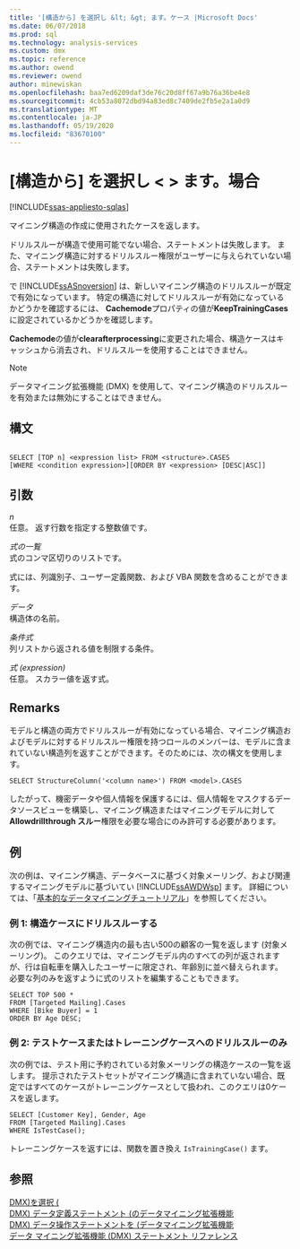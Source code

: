 ```yaml
---
title: '[構造から] を選択し &lt; &gt; ます。ケース |Microsoft Docs'
ms.date: 06/07/2018
ms.prod: sql
ms.technology: analysis-services
ms.custom: dmx
ms.topic: reference
ms.author: owend
ms.reviewer: owend
author: minewiskan
ms.openlocfilehash: baa7ed6209daf3de76c20d8ff67a9b76a36be4e8
ms.sourcegitcommit: 4cb53a8072dbd94a83ed8c7409de2fb5e2a1a0d9
ms.translationtype: MT
ms.contentlocale: ja-JP
ms.lasthandoff: 05/19/2020
ms.locfileid: "83670100"
---
```

# <a name="select-from-ltstructuregtcases"></a>[構造から] を選択し &lt; &gt; ます。場合
[!INCLUDE[ssas-appliesto-sqlas](../includes/ssas-appliesto-sqlas.md)]

  マイニング構造の作成に使用されたケースを返します。  
  
 ドリルスルーが構造で使用可能でない場合、ステートメントは失敗します。 また、マイニング構造に対するドリルスルー権限がユーザーに与えられていない場合、ステートメントは失敗します。  
  
 で [!INCLUDE[ssASnoversion](../includes/ssasnoversion-md.md)] は、新しいマイニング構造のドリルスルーが既定で有効になっています。 特定の構造に対してドリルスルーが有効になっているかどうかを確認するには、 **Cachemode**プロパティの値が**KeepTrainingCases**に設定されているかどうかを確認します。  
  
 **Cachemode**の値が**clearafterprocessing**に変更された場合、構造ケースはキャッシュから消去され、ドリルスルーを使用することはできません。  
  
> [!NOTE]  
>  データマイニング拡張機能 (DMX) を使用して、マイニング構造のドリルスルーを有効または無効にすることはできません。  
  
## <a name="syntax"></a>構文  
  
```  
  
SELECT [TOP n] <expression list> FROM <structure>.CASES  
[WHERE <condition expression>][ORDER BY <expression> [DESC|ASC]]  
```  
  
## <a name="arguments"></a>引数  
 *n*  
 任意。 返す行数を指定する整数値です。  
  
 *式の一覧*  
 式のコンマ区切りのリストです。  
  
 式には、列識別子、ユーザー定義関数、および VBA 関数を含めることができます。  
  
 *データ*  
 構造体の名前。  
  
 *条件式*  
 列リストから返される値を制限する条件。  
  
 *式 (expression)*  
 任意。 スカラー値を返す式。  
  
## <a name="remarks"></a>Remarks  
 モデルと構造の両方でドリルスルーが有効になっている場合、マイニング構造およびモデルに対するドリルスルー権限を持つロールのメンバーは、モデルに含まれていない構造列を返すことができます。そのためには、次の構文を使用します。  
  
```  
SELECT StructureColumn('<column name>') FROM <model>.CASES  
```  
  
 したがって、機密データや個人情報を保護するには、個人情報をマスクするデータソースビューを構築し、マイニング構造またはマイニングモデルに対して**Allowdrillthrough スルー**権限を必要な場合にのみ許可する必要があります。  
  
## <a name="examples"></a>例  
 次の例は、マイニング構造、データベースに基づく対象メーリング、および関連するマイニングモデルに基づいてい [!INCLUDE[ssAWDWsp](../includes/ssawdwsp-md.md)] ます。 詳細については、「[基本的なデータマイニングチュートリアル](https://msdn.microsoft.com/library/6602edb6-d160-43fb-83c8-9df5dddfeb9c)」を参照してください。  
  
### <a name="example-1-drill-through-to-structure-cases"></a>例 1: 構造ケースにドリルスルーする  
 次の例では、マイニング構造内の最も古い500の顧客の一覧を返します (対象メーリング)。 このクエリでは、マイニングモデル内のすべての列が返されますが、行は自転車を購入したユーザーに限定され、年齢別に並べ替えられます。 必要な列のみを返すように式のリストを編集することもできます。  
  
```  
SELECT TOP 500 *  
FROM [Targeted Mailing].Cases  
WHERE [Bike Buyer] = 1  
ORDER BY Age DESC;  
```  
  
### <a name="example-2-drillthrough-to-test-or-training-cases-only"></a>例 2: テストケースまたはトレーニングケースへのドリルスルーのみ  
 次の例では、テスト用に予約されている対象メーリングの構造ケースの一覧を返します。 提示されたテストセットがマイニング構造に含まれていない場合、既定ではすべてのケースがトレーニングケースとして扱われ、このクエリは0ケースを返します。  
  
```  
SELECT [Customer Key], Gender, Age  
FROM [Targeted Mailing].Cases  
WHERE IsTestCase();  
```  
  
 トレーニングケースを返すには、関数を置き換え `IsTrainingCase()` ます。  
  
## <a name="see-also"></a>参照  
 [DMX&#41;を選択 &#40;](../dmx/select-dmx.md)   
 [DMX&#41; データ定義ステートメント &#40;のデータマイニング拡張機能](../dmx/dmx-statements-data-definition.md)   
 [DMX&#41; データ操作ステートメントを &#40;データマイニング拡張機能](../dmx/dmx-statements-data-manipulation.md)   
 [データ マイニング拡張機能 &#40;DMX&#41; ステートメント リファレンス](../dmx/data-mining-extensions-dmx-statements.md)  
  
  
